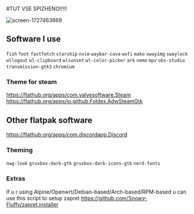 #TUT VSE SPIZHENO!!!!!

![screen-1727463869](https://github.com/user-attachments/assets/66056bf9-c127-4340-b874-f7f59792c891)

## Software I use 
`fish`
`foot`
`fastfetch`
`starship`
`nvim`
`waybar-cava`
`wofi`
`mako`
`swayimg`
`swaylock`
`wllogout`
`wl-clipboard`
`wlsunset`
`wl-color-picker`
`ark`
`nemo`
`mpv`
`obs-studio`
`transmission-gtk3`
`chromium`

### Theme for steam

https://flathub.org/apps/com.valvesoftware.Steam \
https://flathub.org/apps/io.github.Foldex.AdwSteamGtk 

## Other flatpak software

https://flathub.org/apps/com.discordapp.Discord

### Theming 
`nwg-look` 
`gruvbox-dark-gtk` 
`gruvbox-dark-icons-gtk`
`nerd-fonts`

### Extras
If u r using Alpine/Openwrt/Debian-based/Arch-based/RPM-based u can use this script to setup zapret 
https://github.com/Snowy-Fluffy/zapret.installer
